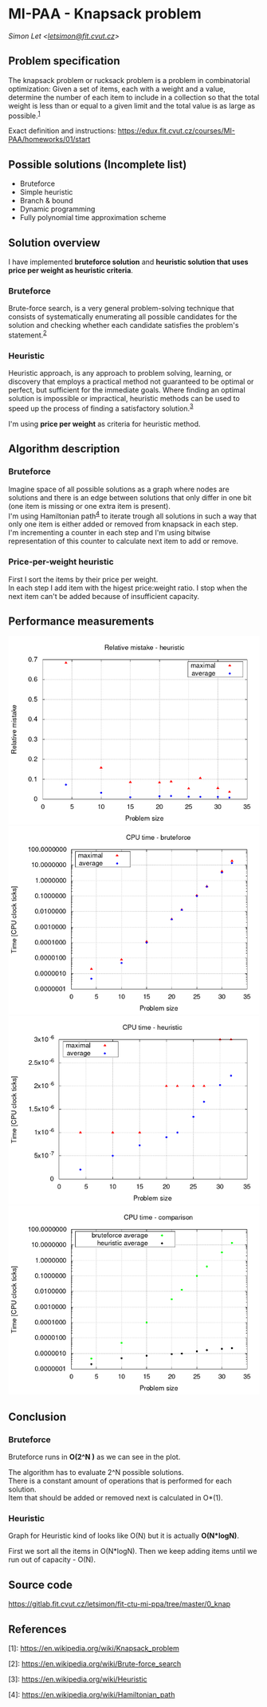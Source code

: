 # MI-PAA - Knapsack problem
*Simon Let \<letsimon@fit.cvut.cz\>*

## Problem specification
The knapsack problem or rucksack problem is a problem in combinatorial optimization: Given a set of items, each with a weight and a value, determine the number of each item to include in a collection so that the total weight is less than or equal to a given limit and the total value is as large as possible.<sup>[1]</sup>  

Exact definition and instructions: https://edux.fit.cvut.cz/courses/MI-PAA/homeworks/01/start

## Possible solutions (Incomplete list)
- Bruteforce
- Simple heuristic
- Branch & bound
- Dynamic programming
- Fully polynomial time approximation scheme


## Solution overview
I have implemented **bruteforce solution** and **heuristic solution that uses price per weight as heuristic criteria**.

### Bruteforce
Brute-force search, is a very general problem-solving technique that consists of systematically enumerating all possible candidates for the solution and checking whether each candidate satisfies the problem's statement.<sup>[2]</sup>

### Heuristic 
Heuristic approach, is any approach to problem solving, learning, or discovery that employs a practical method not guaranteed to be optimal or perfect, but sufficient for the immediate goals. Where finding an optimal solution is impossible or impractical, heuristic methods can be used to speed up the process of finding a satisfactory solution.<sup>[3]</sup>

I'm using **price per weight** as criteria for heuristic method.

## Algorithm description

### Bruteforce
Imagine space of all possible solutions as a graph where nodes are solutions and there is an edge between solutions that only differ in one bit (one item is missing or one extra item is present).  
I'm using Hamiltonian path<sup>[4]</sup> to iterate trough all solutions in such a way that only one item is either added or removed from knapsack in each step.  
I'm incrementing a counter in each step and I'm using bitwise representation of this counter to calculate next item to add or remove.  


### Price-per-weight heuristic 
First I sort the items by their price per weight.  
In each step I add item with the higest price:weight ratio.
I stop when the next item can't be added because of insufficient capacity.


## Performance measurements 

![Relative mistake](plots/miss_he.png)
![CPU time - bruteforce](plots/time_bf.png)
![CPU time - heuristic](plots/time_he.png)
![CPU time - comparison](plots/time_both.png)


## Conclusion

### Bruteforce
Bruteforce runs in **O(2^N )** as we can see in the plot.

The algorithm has to evaluate 2^N possible solutions.  
There is a constant amount of operations that is performed for each solution.  
Item that should be added or removed next is calculated in O\*(1).


### Heuristic
Graph for Heuristic kind of looks like O(N) but it is actually **O(N\*logN)**.

First we sort all the items in O(N\*logN).
Then we keep adding items until we run out of capacity - O(N).


## Source code
https://gitlab.fit.cvut.cz/letsimon/fit-ctu-mi-ppa/tree/master/0_knap



## References

[1]: https://en.wikipedia.org/wiki/Knapsack_problem  
\[1\]: https://en.wikipedia.org/wiki/Knapsack_problem

[2]: https://en.wikipedia.org/wiki/Brute-force_search
\[2\]: https://en.wikipedia.org/wiki/Brute-force_search

[3]: https://en.wikipedia.org/wiki/Heuristic
\[3\]: https://en.wikipedia.org/wiki/Heuristic

[4]: https://en.wikipedia.org/wiki/Hamiltonian_path
\[4\]: https://en.wikipedia.org/wiki/Hamiltonian_path

